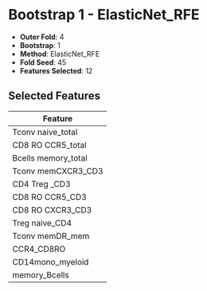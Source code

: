 # Bootstrap 1 - ElasticNet_RFE

- **Outer Fold**: 4
- **Bootstrap**: 1
- **Method**: ElasticNet_RFE
- **Fold Seed**: 45
- **Features Selected**: 12

## Selected Features

| Feature |
|---------|
| Tconv naive_total |
| CD8 RO CCR5_total |
| Bcells memory_total |
| Tconv memCXCR3_CD3 |
| CD4 Treg _CD3 |
| CD8 RO CCR5_CD3 |
| CD8 RO CXCR3_CD3 |
| Treg naive_CD4 |
| Tconv memDR_mem |
| CCR4_CD8RO |
| CD14mono_myeloid |
| memory_Bcells |

